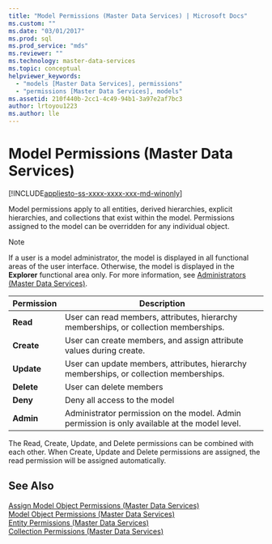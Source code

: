 ```yaml
---
title: "Model Permissions (Master Data Services) | Microsoft Docs"
ms.custom: ""
ms.date: "03/01/2017"
ms.prod: sql
ms.prod_service: "mds"
ms.reviewer: ""
ms.technology: master-data-services
ms.topic: conceptual
helpviewer_keywords: 
  - "models [Master Data Services], permissions"
  - "permissions [Master Data Services], models"
ms.assetid: 210f440b-2cc1-4c49-94b1-3a97e2af7bc3
author: lrtoyou1223
ms.author: lle
---
```

# Model Permissions (Master Data Services)

[!INCLUDE[appliesto-ss-xxxx-xxxx-xxx-md-winonly](../includes/appliesto-ss-xxxx-xxxx-xxx-md-winonly.md)]

  Model permissions apply to all entities, derived hierarchies, explicit hierarchies, and collections that exist within the model. Permissions assigned to the model can be overridden for any individual object.  
  
> [!NOTE]  
>  If a user is a model administrator, the model is displayed in all functional areas of the user interface. Otherwise, the model is displayed in the **Explorer** functional area only. For more information, see [Administrators &#40;Master Data Services&#41;](../master-data-services/administrators-master-data-services.md).  
  
|Permission|Description|  
|----------------|-----------------|  
|**Read**|User can read members, attributes, hierarchy memberships, or collection memberships.|  
|**Create**|User can create members, and assign attribute values during create.|  
|**Update**|User can update members, attributes, hierarchy memberships, or collection memberships.|  
|**Delete**|User can delete members|  
|**Deny**|Deny all access to the model|  
|**Admin**|Administrator permission on the model. Admin permission is only available at the model level.|  
  
 The Read, Create, Update, and Delete permissions can be combined with each other. When Create, Update and Delete permissions are assigned, the read permission will be assigned automatically.  
  
## See Also  
 [Assign Model Object Permissions &#40;Master Data Services&#41;](../master-data-services/assign-model-object-permissions-master-data-services.md)   
 [Model Object Permissions &#40;Master Data Services&#41;](../master-data-services/model-object-permissions-master-data-services.md)   
 [Entity Permissions &#40;Master Data Services&#41;](../master-data-services/entity-permissions-master-data-services.md)   
 [Collection Permissions &#40;Master Data Services&#41;](../master-data-services/collection-permissions-master-data-services.md)  
  
  

